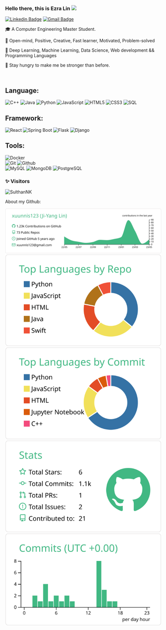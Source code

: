 ### Hello there, this is Ezra Lin <img src="https://raw.githubusercontent.com/iampavangandhi/iampavangandhi/master/gifs/Hi.gif" width="30px">


[![Linkedin Badge](https://img.shields.io/badge/-Ji_Yang_Lin-blue?style=flat-square&logo=Linkedin&logoColor=white&link=https://www.linkedin.com/in/ji-yanglin//)](https://www.linkedin.com/in/ji-yanglin/)
[![Gmail Badge](https://img.shields.io/badge/-xuunnis123@gmail.com-c14438?style=flat-square&logo=Gmail&logoColor=white&link=mailto:xuunnis123@gmail.com)](mailto:xuunnis123@gmail.com)


 
 🎓 A Computer Engineering Master Student.
 
 💙 Open-mind, Positive, Creative, Fast learner, Motivated, Problem-solved

 🔭 Deep Learning, Machine Learning, Data Science, Web development && Programming Languages

 🎯 Stay hungry to make me be stronger than before.
 
 <br/>
 
## Language:

![C++](https://img.shields.io/badge/-C++-000000?style=flat&logo=c%2B%2B)
![Java](https://img.shields.io/badge/-Java-000000?style=flat&logo=java)
![Python](https://img.shields.io/badge/-Python-000000?style=flat&logo=python)
![JavaScript](https://img.shields.io/badge/-JavaScript-000000?style=flat&logo=javascript)
![HTML5](https://img.shields.io/badge/-HTML5-000000?style=flat&logo=html5)
![CSS3](https://img.shields.io/badge/-CSS-000000?style=flat&logo=css3)
![SQL](https://img.shields.io/badge/-SQL-000000?style=flat&logo=mysql)

## Framework:
![React](https://img.shields.io/badge/-React-000000?style=flat&logo=react)
![Spring Boot](https://img.shields.io/badge/-SpringBoot-000000?style=flat&logo=springboot)
![Flask](https://img.shields.io/badge/-Flask-000000?style=flat&logo=flask)
![Django](https://img.shields.io/badge/-Django-000000?style=flat&logo=django)

## Tools:
![Docker](https://img.shields.io/badge/-Docker-000000?style=flat&logo=docker) <br />
![Git](https://img.shields.io/badge/-Git-000000?style=flat&logo=git)
![Github](https://img.shields.io/badge/-Github-000000?style=flat&logo=github) <br />
![MySQL](https://img.shields.io/badge/-MySQL-000000?style=flat&logo=mysql)
![MongoDB](https://img.shields.io/badge/-MongoDB-000000?style=flat&logo=mongodb)
![PostgreSQL](https://img.shields.io/badge/-PostgreSQL-000000?style=flat&logo=postgresql) <br />
 
### ✨ Visitors 

<p align="left"> <img src="https://komarev.com/ghpvc/?username=xuunnis123" alt="SulthanNK" /> </p>


About my Github:


[![](https://raw.githubusercontent.com/xuunnis123/Readme/master/profile-summary-card-output/vue/0-profile-details.svg)](https://github.com/vn7n24fzkq/github-profile-summary-cards)
[![](https://raw.githubusercontent.com/xuunnis123/Readme/master/profile-summary-card-output/vue/1-repos-per-language.svg)](https://github.com/vn7n24fzkq/github-profile-summary-cards) [![](https://raw.githubusercontent.com/xuunnis123/Readme/master/profile-summary-card-output/vue/2-most-commit-language.svg)](https://github.com/vn7n24fzkq/github-profile-summary-cards)
[![](https://raw.githubusercontent.com/xuunnis123/Readme/master/profile-summary-card-output/vue/3-stats.svg)](https://github.com/vn7n24fzkq/github-profile-summary-cards) [![](https://raw.githubusercontent.com/xuunnis123/Readme/master/profile-summary-card-output/vue/4-productive-time.svg)](https://github.com/vn7n24fzkq/github-profile-summary-cards)

